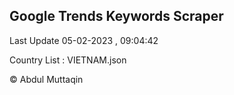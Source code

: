 

## Google Trends Keywords Scraper 
 
Last Update 05-02-2023 , 09:04:42

Country List :
VIETNAM.json



© Abdul Muttaqin 
